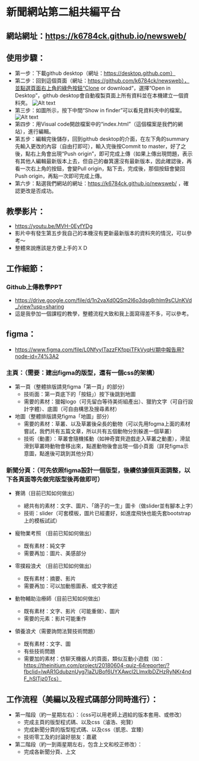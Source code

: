 # 新聞網站第二組共編平台
## 網站網址：https://k6784ck.github.io/newsweb/
## 使用步驟：
* 第一步：下載github desktop（網址：https://desktop.github.com）
* 第二步：回到這個頁面（網址：https://github.com/k6784ck/newsweb），並點選頁面右上角的綠色按鈕“Clone or download“，選擇“Open in Desktop”，github desktop會自動複製頁面上所有資料並在本機建立一個資料夾。
![Alt text](https://i.imgur.com/bbXL3hF.png)
* 第三步：如圖所示，按下中間“Show in finder”可以看見資料夾中的檔案。
![Alt text](https://i.imgur.com/iuhUdAx.png)
* 第四步：用Visual  code開啟檔案中的“index.html”（這個檔案是我們的網站），進行編輯。
* 第五步：編輯完後儲存，回到github desktop的介面，在左下角的summary先輸入更改的內容（自由打即可），輸入完後按Commit to master，好了之後，點右上角會出現“Push origin”，即可完成上傳（如果上傳出現問題，表示有其他人編輯最新版本上去，但自己的畚箕還沒有最新版本，因此確認後，再看一次右上角的按鈕，會變Pull origin，點下去，完成後，那個按鈕會變回Push origin，再點一次即可完成上傳。
* 第六步：點選我們網站的網址：https://k6784ck.github.io/newsweb/ ，確認更改是否成功。

## 教學影片：
* https://youtu.be/MVH-0EyfYDg
* 影片中有發生第五步我自己的本機沒有更新最新版本的資料夾的情況，可以參考～
* 整體來說應該是方便上手的ＸＤ

## 工作細節：
### Github上傳教學PPT
* https://drive.google.com/file/d/1n2vaXd0QSm2I6o3dsg8rhlm9sCUnKVd_/view?usp=sharing
* 這是我參加一個課程的教學，整體流程大致和我上面寫得差不多，可以參考。

## figma：
* https://www.figma.com/file/L0NfyyITazzFKfppiTFkVyqH/期中報告用?node-id=74%3A2
### 主頁：（需要：建出figma的版型，還有一個css的架構）
* 第一頁（整體排版請見figma「第一頁」的部分）
    * 技術面：第一頁底下的「按鈕」）按下後跳到地圖
    * 需要的素材：獵報logo（可先留白等待美術組產出）、獵豹文字（可自行設計字體）、底圖（可自由構思及搜尋素材）
* 地圖（整體排版請見figma「地圖」部分）
    * 需要的素材：草叢、以及草叢後朵長的動物（可以先用fogma上面的素材嘗試，我們共有五篇文章，所以共有五個動物分別躲進一個草叢）
    * 技術（動畫）：草叢會隨機搖動（如神奇寶貝遊戲走入草叢之動畫），滑鼠滑到草叢時動物會移出來，點進動物後會出現一個小頁面（詳見figma示意圖，點進後可跳到其他分頁）

### 新聞分頁：（可先依照figma設計一個版型，後續依據個頁面調整，以下各頁面等先做完版型後再做即可）
* 賽鴿（目前已知如何做出）
    * 總共有的素材：文字、圖片、「鴿子的一生」圖卡（做slider並有腳本上字）
    * 技術：slider（可套模板，圖片已經畫好，如進度飛快也能先套bootstrap上的模板試試）
* 寵物業考照 （目前已知如何做出）
    * 既有素材：純文字
    * 需要再加：圖片、美感部分
* 零撲殺浪犬 （目前已知如何做出）
    * 既有素材：摘要、影片
    * 需要再加：可以加動態圖表、或文字敘述

* 動物輔助治療師（目前已知如何做出）
    * 既有素材：文字、影片（可能重做）、圖片
    * 需要的元素：影片可能重作
* 領養浪犬（需要詢問法賢技術問題）
    * 既有素材：文字、圖
    * 有些技術問題
    * 需要加的素材：仿聊天機器人的頁面，類似互動小遊戲（如：https://theinitium.com/project/20180604-quiz-64reporter/?fbclid=IwAR1GdubznUyg7laZUBof6UYXAwcl2LlmxlbDZHzRyNKr4ndF_hSlTjz0Tcs）
    
   
## 工作流程（美編以及程式碼部分同時進行）：
* 第一階段（約一星期左右）：（css可以用老師上週給的版本套用、或修改）
    * 完成主頁的版型程式碼、以及css（濬浩、宛賢）
    * 完成新聞分頁的版型程式碼、以及css（凱恩、宜臻）
    * 技術零工及約討論好朋友：嘉葳
* 第二階段（約一到兩星期左右，包含上文和校正修改）：
    * 完成各新聞分頁、上文
